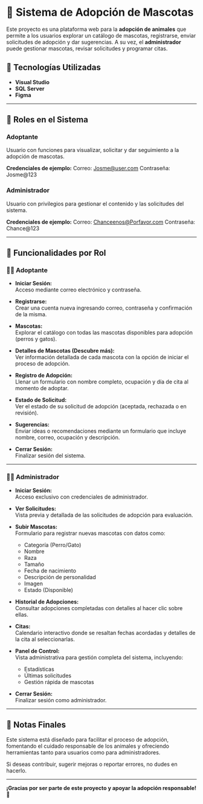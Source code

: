 # 🐾 Sistema de Adopción de Mascotas

Este proyecto es una plataforma web para la **adopción de animales** que permite a los usuarios explorar un catálogo de mascotas, registrarse, enviar solicitudes de adopción y dar sugerencias. A su vez, el **administrador** puede gestionar mascotas, revisar solicitudes y programar citas. 

## 🚀 Tecnologías Utilizadas

- **Visual Studio**
- **SQL Server**
- **Figma**

---

## 👥 Roles en el Sistema

### Adoptante
Usuario con funciones para visualizar, solicitar y dar seguimiento a la adopción de mascotas.

**Credenciales de ejemplo:**
Correo: Josme@user.com
Contraseña: Josme@123

### Administrador
Usuario con privilegios para gestionar el contenido y las solicitudes del sistema.

**Credenciales de ejemplo:**
Correo: Chanceenos@Porfavor.com
Contraseña: Chance@123

---

## 🐶 Funcionalidades por Rol

### 🧍‍♂️ Adoptante

- **Iniciar Sesión:**  
  Acceso mediante correo electrónico y contraseña.

- **Registrarse:**  
  Crear una cuenta nueva ingresando correo, contraseña y confirmación de la misma.

- **Mascotas:**  
  Explorar el catálogo con todas las mascotas disponibles para adopción (perros y gatos).

- **Detalles de Mascotas (Descubre más):**  
  Ver información detallada de cada mascota con la opción de iniciar el proceso de adopción.

- **Registro de Adopción:**  
  Llenar un formulario con nombre completo, ocupación y día de cita al momento de adoptar.

- **Estado de Solicitud:**  
  Ver el estado de su solicitud de adopción (aceptada, rechazada o en revisión).

- **Sugerencias:**  
  Enviar ideas o recomendaciones mediante un formulario que incluye nombre, correo, ocupación y descripción.

- **Cerrar Sesión:**  
  Finalizar sesión del sistema.

---

### 🧑‍💼 Administrador

- **Iniciar Sesión:**  
  Acceso exclusivo con credenciales de administrador.

- **Ver Solicitudes:**  
  Vista previa y detallada de las solicitudes de adopción para evaluación.

- **Subir Mascotas:**  
  Formulario para registrar nuevas mascotas con datos como:
  - Categoría (Perro/Gato)
  - Nombre
  - Raza
  - Tamaño
  - Fecha de nacimiento
  - Descripción de personalidad
  - Imagen
  - Estado (Disponible)

- **Historial de Adopciones:**  
  Consultar adopciones completadas con detalles al hacer clic sobre ellas.

- **Citas:**  
  Calendario interactivo donde se resaltan fechas acordadas y detalles de la cita al seleccionarlas.

- **Panel de Control:**  
  Vista administrativa para gestión completa del sistema, incluyendo:
  - Estadísticas
  - Últimas solicitudes
  - Gestión rápida de mascotas

- **Cerrar Sesión:**  
  Finalizar sesión como administrador.

---

## 📌 Notas Finales

Este sistema está diseñado para facilitar el proceso de adopción, fomentando el cuidado responsable de los animales y ofreciendo herramientas tanto para usuarios como para administradores. 

Si deseas contribuir, sugerir mejoras o reportar errores, no dudes en hacerlo.

---

**¡Gracias por ser parte de este proyecto y apoyar la adopción responsable! 🐾**
